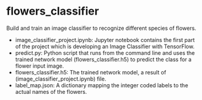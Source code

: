 # flowers_classifier
 Build and train an image classifier to recognize different species of flowers. 


- image_classifier_project.ipynb: Jupyter notebook contains the first part of the project which is developing an Image Classifier with TensorFlow.
- predict.py: Python script that runs from the command line and uses the trained network model (flowers_classifier.h5) to predict the class for a flower input image.
- flowers_classifier.h5: The trained network model, a result of (image_classifier_project.ipynb) file.
- label_map.json: A dictionary mapping the integer coded labels to the actual names of the flowers.
